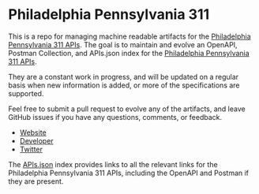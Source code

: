 # Philadelphia Pennsylvania 311This is a repo for managing machine readable artifacts for the [Philadelphia Pennsylvania 311 APIs](http://www.phila.gov/311/pages/default.aspx). The goal is to maintain and evolve an OpenAPI, Postman Collection, and APIs.json index for the [Philadelphia Pennsylvania 311 APIs](http://www.phila.gov/311/pages/default.aspx).They are a constant work in progress, and will be updated on a regular basis when new information is added, or more of the specifications are supported.Feel free to submit a pull request to evolve any of the artifacts, and leave GitHub issues if you have any questions, comments, or feedback.- [Website](http://www.phila.gov/311/pages/default.aspx)- [Developer](http://www.phila.gov/311/pages/default.aspx)- [Twitter](https://twitter.com/philly311)The [APIs.json](https://github.com/api-evangelist/philadelphia-pennsylvania-311/blob/master/apis.json) index provides links to all the relevant links for the Philadelphia Pennsylvania 311 APIs, including the OpenAPI and Postman if they are present.